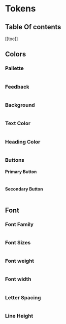 <script setup>
import ColorToken from '../../components/ColorToken.vue'
import FontToken from '../../components/FontToken.vue'
</script>
# Tokens

## Table Of contents

[[toc]]


## Colors
### Pallette
<table class="token-pallette">
    <tbody>        
            <ColorToken token-value="#000000" token-name="color-black"/>
            <ColorToken token-value="#FFFFFF" token-name="color-white"/>
            <ColorToken token-value="#00bcb4" token-name="color-teal"/>
            <ColorToken token-value="#FF8200" token-name="color-orange"/>
            <ColorToken token-value="#DC3545" token-name="color-red"/>
            <ColorToken token-value="#05CE7C" token-name="color-green"/> 
            <ColorToken token-value="#3B8DDE" token-name="color-blue"/>
            <ColorToken token-value="#EE44BC" token-name="color-magenta"/>
            <ColorToken token-value="#FDCD43" token-name="color-yellow"/>
            <ColorToken token-value="#F2F2F3" token-name="color-neutral-20"/>
            <ColorToken token-value="#CBCDCD" token-name="color-neutral-35"/>
            <ColorToken token-value="#A4A7A8" token-name="color-neutral-50"/>
            <ColorToken token-value="#7D8182" token-name="color-neutral-65"/>
            <ColorToken token-value="#575A5B" token-name="color-neutral-80"/>
            <ColorToken token-value="#323434" token-name="color-neutral-95"/>       
    </tbody>
</table>

### Feedback
<table class="token-pallette">
    <tbody>    
        <ColorToken token-value="#05CE7C" token-name="color-feedback-success"/>
        <ColorToken token-value="#DC3545" token-name="color-feedback-error"/>
        <ColorToken token-value="#3B8DDE" token-name="color-feedback-info"/>
    </tbody>
</table>

### Background
<table class="token-pallette">
    <tbody>    
        <ColorToken token-value="#FFFFFF" token-name="color-background-light"/>
        <ColorToken token-value="#F2F2F3" token-name="color-background-dark"/>
        <ColorToken token-value="#000000" token-name="color-background-medium"/>
    </tbody>
</table>

### Text Color
<table class="token-pallette">
    <tbody>    
        <ColorToken token-name="color-text-primary"/>
        <ColorToken token-name="color-text-primary-on-dark"/>
        <ColorToken token-name="color-text-secondary"/>
        <ColorToken token-name="color-text-secondary-on-dark"/>
        <ColorToken token-name="color-text-primary-on-accent-1"/>
    </tbody>
</table>

### Heading Color
<table class="token-pallette">
    <tbody>
        <ColorToken token-name="color-heading-on-light"/>
        <ColorToken token-name="color-heading-on-dark"/>
    </tbody>
</table>

### Buttons
#### Primary Button
<table class="token-pallette">
    <tbody>
        <ColorToken token-name="button-color-border-primary"/>
        <ColorToken token-name="button-color-text-primary"/>
        <ColorToken token-name="button-color-background-primary"/>
        <ColorToken token-name="button-color-border-primary-hover"/>
        <ColorToken token-name="button-color-background-primary-hover"/>
        <ColorToken token-name="button-color-text-primary-hover"/>
        <ColorToken token-name="button-color-border-primary-on-dark"/>
        <ColorToken token-name="button-color-text-primary-on-dark"/>
        <ColorToken token-name="button-color-background-primary-on-dark"/>
        <ColorToken token-name="button-color-border-primary-hover-on-dark"/>
        <ColorToken token-name="button-color-background-primary-hover-on-dark"/>
        <ColorToken token-name="button-color-text-primary-hover-on-dark"/>
    </tbody>
</table>

#### Secondary Button
<table class="token-pallette">
    <tbody>
        <ColorToken token-name="button-color-border-secondary"/>
        <ColorToken token-name="button-color-text-secondary"/>
        <ColorToken token-name="button-color-border-secondary-hover"/>
        <ColorToken token-name="button-color-background-secondary"/>
        <ColorToken token-name="button-color-background-secondary-hover"/>
        <ColorToken token-name="button-color-text-secondary-hover"/>
    </tbody>
</table>

## Font
### Font Family
<table class="token-pallette">
    <tbody>
        <FontToken token-name="font-family-din"/>
    </tbody>
</table>

### Font Sizes
<table class="token-pallette">
    <tbody>
        <FontToken token-name="font-size-62" />
        <FontToken token-name="font-size-81" />
        <FontToken token-name="font-size-87" />        
        <FontToken token-name="font-size-100" />
        <FontToken token-name="font-size-112" />
        <FontToken token-name="font-size-125" />
        <FontToken token-name="font-size-150" />
        <FontToken token-name="font-size-175" />
        <FontToken token-name="font-size-225" />
        <FontToken token-name="font-size-300" />
        <FontToken token-name="font-size-325" />
        <FontToken token-name="font-size-450" />
        <FontToken token-name="font-size-575" />
    </tbody>
</table>

### Font weight
<table class="token-pallette">
    <tbody>
        <FontToken token-type="weight" token-name="font-weight-light" />
        <FontToken token-type="weight" token-name="font-weight-regular" />
        <FontToken token-type="weight" token-name="font-weight-medium" />
    </tbody>
</table>

### Font width
<table class="token-pallette">
    <tbody>
     <FontToken token-type="width" token-name="font-width-regular" />
     <FontToken token-type="width" token-name="font-width-condensed" />
    </tbody>
</table>

### Letter Spacing
<table class="token-pallette">
    <tbody>
         <FontToken token-type="charSpace" token-name="font-char-space-0" />
         <FontToken token-type="charSpace" token-name="font-char-space-1x" />
         <FontToken token-type="charSpace" token-name="font-char-space-2x" />
         <FontToken token-type="charSpace" token-name="font-char-space-3x" />
         <FontToken token-type="charSpace" token-name="font-char-space-extended" />
    </tbody>
</table>

### Line Height
<table class="token-pallette">
    <tbody>
     <FontToken token-type="lineHeight" token-name="font-line-height-normal" />
     <FontToken token-type="lineHeight" token-name="font-line-height-1x" />
      <FontToken token-type="lineHeight" token-name="font-line-height-2x" />
       <FontToken token-type="lineHeight" token-name="font-line-height-4x" />
       <FontToken token-type="lineHeight" token-name="font-line-height-6x" />
       <FontToken token-type="lineHeight" token-name="font-line-height-16x" />
       <FontToken token-type="lineHeight" token-name="font-line-height-20x" />
    </tbody>
</table>



